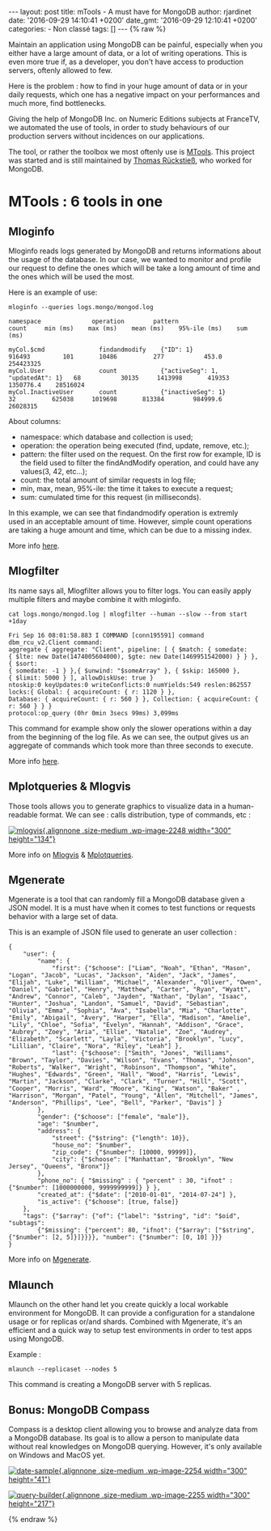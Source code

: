 --- layout: post title: mTools - A must have for MongoDB author:
rjardinet date: '2016-09-29 14:10:41 +0200' date\_gmt: '2016-09-29
12:10:41 +0200' categories: - Non classé tags: \[\] --- {% raw %}

Maintain an application using MongoDB can be painful, especially
when you either have a large amount of data, or a lot of writing
operations. This is even more true if, as a developer, you don't have
access to production servers, oftenly allowed to few.

Here is the problem : how to find in your huge amount of data or in your
daily requests, which one has a negative impact on your performances and
much more, find bottlenecks.

Giving the help of MongoDB Inc. on Numeric Editions subjects
at FranceTV, we automated the use of tools, in order to study behaviours
of our production servers without incidences on our applications.

The tool, or rather the toolbox we most oftenly use is
[MTools](https://github.com/rueckstiess/mtools). This project was
started and is still maintained by [Thomas
Rückstieß](https://github.com/rueckstiess), who worked for MongoDB.

MTools : 6 tools in one
=======================

Mloginfo
--------

Mloginfo reads logs generated by MongoDB and returns informations about
the usage of the database. In our case, we wanted to monitor and profile
our request to define the ones which will be take a long amount of time
and the ones which will be used the most.

Here is an example of use:

``` {.lang:default .decode:true title="mloginfo"}
mloginfo --queries logs.mongo/mongod.log

namespace              operation        pattern                              count     min (ms)    max (ms)    mean (ms)    95%-ile (ms)    sum (ms)

myCol.$cmd               findandmodify    {"ID": 1}                          916493         101       10486          277           453.0    254423325
myCol.User               count            {"activeSeg": 1, "updatedAt": 1}   68           30135     1413998       419353       1350776.4    28516024
myCol.InactiveUser       count            {"inactiveSeg": 1}                 32          625038     1019698       813384        984999.6    26028315
```

About columns:

-   namespace: which database and collection is used;
-   operation: the operation being executed (find, update, remove,
    etc.);
-   pattern: the filter used on the request. On the first row for
    example, ID is the field used to filter the findAndModify operation,
    and could have any values(3, 42, etc...);
-   count: the total amount of similar requests in log file;
-   min, max, mean, 95%-ile: the time it takes to execute a request;
-   sum: cumulated time for this request (in milliseconds).

In this example, we can see that findandmodify operation is extremly
used in an acceptable amount of time. However, simple count operations
are taking a huge amount and time, which can be due to a missing index.

More info [here](https://github.com/rueckstiess/mtools/wiki/mloginfo).

Mlogfilter
----------

Its name says all, Mlogfilter allows you to filter logs. You can
easily apply multiple filters and maybe combine it with mloginfo.

``` {.lang:default .decode:true title="mlogfilter"}
cat logs.mongo/mongod.log | mlogfilter --human --slow --from start +1day

Fri Sep 16 08:01:58.883 I COMMAND [conn195591] command dbm_rcu_v2.Client command:
aggregate { aggregate: "Client", pipeline: [ { $match: { somedate:
{ $lte: new Date(1474005604000), $gte: new Date(1469951542000) } } }, { $sort:
{ somedate: -1 } },{ $unwind: "$someArray" }, { $skip: 165000 },
{ $limit: 5000 } ], allowDiskUse: true }
ntoskip:0 keyUpdates:0 writeConflicts:0 numYields:549 reslen:862557
locks:{ Global: { acquireCount: { r: 1120 } },
Database: { acquireCount: { r: 560 } }, Collection: { acquireCount: { r: 560 } } }
protocol:op_query (0hr 0min 3secs 99ms) 3,099ms
```

This command for example show only the slower operations within a day
from the beginning of the log file. As we can see, the output gives us
an aggregate of commands which took more than three seconds to execute.

More info [here](https://github.com/rueckstiess/mtools/wiki/mlogfilter).

Mplotqueries & Mlogvis
----------------------

Those tools allows you to generate graphics to visualize data in a
human-readable format. We can see : calls distribution, type of
commands, etc :

[![mlogvis](http://blog.eleven-labs.com/wp-content/uploads/2016/09/mlogvis-300x134.png){.alignnone
.size-medium .wp-image-2248 width="300"
height="134"}](http://blog.eleven-labs.com/wp-content/uploads/2016/09/mlogvis.png)

More info
on [Mlogvis](https://github.com/rueckstiess/mtools/wiki/mlogvis) &
[Mplotqueries](https://github.com/rueckstiess/mtools/wiki/mplotqueries).

Mgenerate
---------

Mgenerate is a tool that can randomly fill a MongoDB database given a
JSON model. It is a must have when it comes to test functions or
requests behavior with a large set of data.

This is an example of JSON file used to generate an user collection :

``` {.lang:default .decode:true title="json model"}
{
    "user": {
        "name": {
            "first": {"$choose": ["Liam", "Noah", "Ethan", "Mason", "Logan", "Jacob", "Lucas", "Jackson", "Aiden", "Jack", "James", "Elijah", "Luke", "William", "Michael", "Alexander", "Oliver", "Owen", "Daniel", "Gabriel", "Henry", "Matthew", "Carter", "Ryan", "Wyatt", "Andrew", "Connor", "Caleb", "Jayden", "Nathan", "Dylan", "Isaac", "Hunter", "Joshua", "Landon", "Samuel", "David", "Sebastian", "Olivia", "Emma", "Sophia", "Ava", "Isabella", "Mia", "Charlotte", "Emily", "Abigail", "Avery", "Harper", "Ella", "Madison", "Amelie", "Lily", "Chloe", "Sofia", "Evelyn", "Hannah", "Addison", "Grace", "Aubrey", "Zoey", "Aria", "Ellie", "Natalie", "Zoe", "Audrey", "Elizabeth", "Scarlett", "Layla", "Victoria", "Brooklyn", "Lucy", "Lillian", "Claire", "Nora", "Riley", "Leah"] },
            "last": {"$choose": ["Smith", "Jones", "Williams", "Brown", "Taylor", "Davies", "Wilson", "Evans", "Thomas", "Johnson", "Roberts", "Walker", "Wright", "Robinson", "Thompson", "White", "Hughes", "Edwards", "Green", "Hall", "Wood", "Harris", "Lewis", "Martin", "Jackson", "Clarke", "Clark", "Turner", "Hill", "Scott", "Cooper", "Morris", "Ward", "Moore", "King", "Watson", "Baker" , "Harrison", "Morgan", "Patel", "Young", "Allen", "Mitchell", "James", "Anderson", "Phillips", "Lee", "Bell", "Parker", "Davis"] }
        },
        "gender": {"$choose": ["female", "male"]},
        "age": "$number",
        "address": {
            "street": {"$string": {"length": 10}},
            "house_no": "$number",
            "zip_code": {"$number": [10000, 99999]},
            "city": {"$choose": ["Manhattan", "Brooklyn", "New Jersey", "Queens", "Bronx"]}
        },
        "phone_no": { "$missing" : { "percent" : 30, "ifnot" : {"$number": [1000000000, 9999999999]} } },
        "created_at": {"$date": ["2010-01-01", "2014-07-24"] },
        "is_active": {"$choose": [true, false]}
    },
    "tags": {"$array": {"of": {"label": "$string", "id": "$oid", "subtags":
        {"$missing": {"percent": 80, "ifnot": {"$array": ["$string", {"$number": [2, 5]}]}}}}, "number": {"$number": [0, 10] }}}
}
```

More info
on [Mgenerate](https://github.com/rueckstiess/mtools/wiki/mgenerate).

Mlaunch
-------

Mlaunch on the other hand let you create quickly a local workable
environment for MongoDB. It can provide a configuration for a standalone
usage or for replicas or/and shards. Combined with Mgenerate, it's an
efficient and a quick way to setup test environments in order to test
apps using MongoDB.

Example :

``` {.lang:default .decode:true}
mlaunch --replicaset --nodes 5
```

This command is creating a MongoDB server with 5 replicas.

Bonus: MongoDB Compass
----------------------

Compass is a desktop client allowing you to browse and analyze data from
a MongoDB database. Its goal is to allow a person to manipulate data
without real knowledges on MongoDB querying. However, it's only
available on Windows and MacOS yet.

[![date-sample](http://blog.eleven-labs.com/wp-content/uploads/2016/09/date-sample-300x41.png){.alignnone
.size-medium .wp-image-2254 width="300"
height="41"}](http://blog.eleven-labs.com/wp-content/uploads/2016/09/date-sample.png)

[![query-builder](http://blog.eleven-labs.com/wp-content/uploads/2016/09/query-builder-300x217.png){.alignnone
.size-medium .wp-image-2255 width="300"
height="217"}](http://blog.eleven-labs.com/wp-content/uploads/2016/09/query-builder.png)

{% endraw %}
